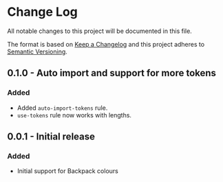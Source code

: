 # Change Log

All notable changes to this project will be documented in this file.

The format is based on [Keep a Changelog](http://keepachangelog.com/)
and this project adheres to [Semantic Versioning](http://semver.org/).

## 0.1.0 - Auto import and support for more tokens

### Added

- Added `auto-import-tokens` rule.
- `use-tokens` rule now works with lengths.

## 0.0.1 - Initial release

### Added

- Initial support for Backpack colours
